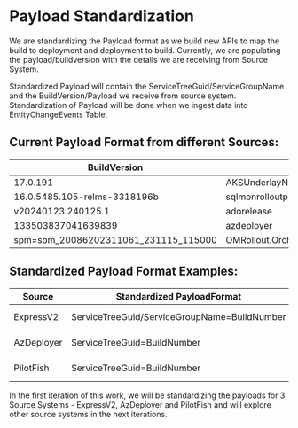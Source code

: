 # Payload Standardization

We are standardizing the Payload format as we build new APIs to map the build to deployment and deployment to build. Currently, we are populating the payload/buildversion with the details we are receiving from Source System. 

Standardized Payload will contain the ServiceTreeGuid/ServiceGroupName and the BuildVersion/Payload we receive from source system. Standardization of Payload will be done when we ingest data into EntityChangeEvents Table.


## Current Payload Format from different Sources: 

| BuildVersion | Source |
|--------------|--------|
| 17.0.191 | AKSUnderlayNodeInfo |
| 16.0.5485.105-relms-3318196b | sqlmonrolloutprogress_infrastructureupgrades |
| v20240123.240125.1 | adorelease |
| 133503837041639839 | azdeployer |
|spm=spm_20086202311061_231115_115000|OMRollout.OrchestrationManagerTraceEvent


## Standardized Payload Format Examples:

|Source| Standardized PayloadFormat | Example |
|--|----------------------------|---------|
|ExpressV2 | ServiceTreeGuid/ServiceGroupName=BuildNumber | fe63f845-4aee-4313-9b2e-3a8a2fe61897/analyticsingestion=1.0.9.1265 |
|AzDeployer | ServiceTreeGuid=BuildNumber | 7a1b250d-eda8-4a74-918e-ca5fe0d0e9f8=5096320|
|PilotFish | ServiceTreeGuid=BuildNumber |1bd5fd01-0565-4c8e-affe-ec1b21c96529=5093666  |


In the first iteration of this work, we will be standardizing the payloads for 3 Source Systems - ExpressV2, AzDeployer and PilotFish and will explore other source systems in the next iterations.